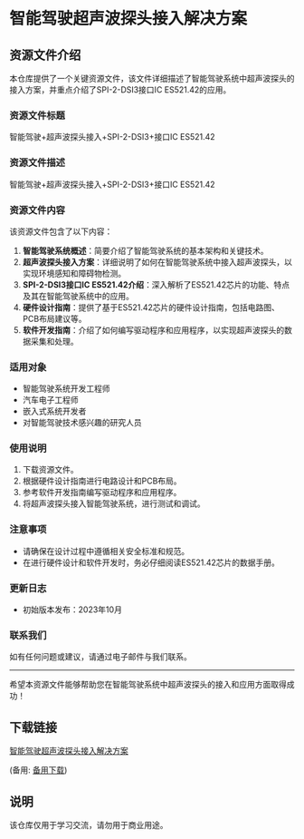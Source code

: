 # 智能驾驶超声波探头接入解决方案

## 资源文件介绍

本仓库提供了一个关键资源文件，该文件详细描述了智能驾驶系统中超声波探头的接入方案，并重点介绍了SPI-2-DSI3接口IC ES521.42的应用。

### 资源文件标题

智能驾驶+超声波探头接入+SPI-2-DSI3+接口IC ES521.42

### 资源文件描述

智能驾驶+超声波探头接入+SPI-2-DSI3+接口IC ES521.42

### 资源文件内容

该资源文件包含了以下内容：

1. **智能驾驶系统概述**：简要介绍了智能驾驶系统的基本架构和关键技术。
2. **超声波探头接入方案**：详细说明了如何在智能驾驶系统中接入超声波探头，以实现环境感知和障碍物检测。
3. **SPI-2-DSI3接口IC ES521.42介绍**：深入解析了ES521.42芯片的功能、特点及其在智能驾驶系统中的应用。
4. **硬件设计指南**：提供了基于ES521.42芯片的硬件设计指南，包括电路图、PCB布局建议等。
5. **软件开发指南**：介绍了如何编写驱动程序和应用程序，以实现超声波探头的数据采集和处理。

### 适用对象

- 智能驾驶系统开发工程师
- 汽车电子工程师
- 嵌入式系统开发者
- 对智能驾驶技术感兴趣的研究人员

### 使用说明

1. 下载资源文件。
2. 根据硬件设计指南进行电路设计和PCB布局。
3. 参考软件开发指南编写驱动程序和应用程序。
4. 将超声波探头接入智能驾驶系统，进行测试和调试。

### 注意事项

- 请确保在设计过程中遵循相关安全标准和规范。
- 在进行硬件设计和软件开发时，务必仔细阅读ES521.42芯片的数据手册。

### 更新日志

- 初始版本发布：2023年10月

### 联系我们

如有任何问题或建议，请通过电子邮件与我们联系。

---

希望本资源文件能够帮助您在智能驾驶系统中超声波探头的接入和应用方面取得成功！

## 下载链接
[智能驾驶超声波探头接入解决方案](https://pan.quark.cn/s/798b877cae40) 

(备用: [备用下载](https://pan.baidu.com/s/1OQM0s3sGFS9aDnYRnGaOSA?pwd=1234))

## 说明

该仓库仅用于学习交流，请勿用于商业用途。
